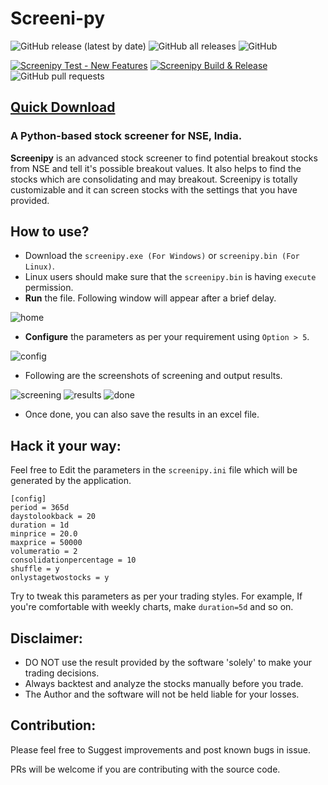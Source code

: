 # Screeni-py
![GitHub release (latest by date)](https://img.shields.io/github/v/release/pranjal-joshi/Screeni-py) ![GitHub all releases](https://img.shields.io/github/downloads/pranjal-joshi/Screeni-py/total?color=Green&label=Downloads) ![GitHub](https://img.shields.io/github/license/pranjal-joshi/Screeni-py)

[![Screenipy Test - New Features](https://github.com/pranjal-joshi/Screeni-py/actions/workflows/workflow-test.yml/badge.svg?branch=new-features)](https://github.com/pranjal-joshi/Screeni-py/actions/workflows/workflow-test.yml) [![Screenipy Build & Release](https://github.com/pranjal-joshi/Screeni-py/actions/workflows/workflow-build-matrix.yml/badge.svg)](https://github.com/pranjal-joshi/Screeni-py/actions/workflows/workflow-build-matrix.yml) ![GitHub pull requests](https://img.shields.io/github/issues-pr-raw/pranjal-joshi/Screeni-py) 


## [Quick Download](https://github.com/pranjal-joshi/Screeni-py/releases/latest)

### A Python-based stock screener for NSE, India.

**Screenipy** is an advanced stock screener to find potential breakout stocks from NSE and tell it's possible breakout values. It also helps to find the stocks which are consolidating and may breakout.
Screenipy is totally customizable and it can screen stocks with the settings that you have provided.

## How to use?
* Download the `screenipy.exe (For Windows)` or `screenipy.bin (For Linux)`.
* Linux users should make sure that the `screenipy.bin` is having `execute` permission.
* **Run** the file. Following window will appear after a brief delay.

![home](https://user-images.githubusercontent.com/6128978/114149274-5c424f80-9938-11eb-9eda-4f300c0248ee.png)

* **Configure** the parameters as per your requirement using `Option > 5`.

![config](https://user-images.githubusercontent.com/6128978/114150376-9c560200-9939-11eb-9d46-e7bbd32d6cb1.png)

* Following are the screenshots of screening and output results.

![screening](https://user-images.githubusercontent.com/6128978/114150728-ff479900-9939-11eb-9f76-7b98830b0ba4.png)
![results](https://user-images.githubusercontent.com/6128978/114150744-040c4d00-993a-11eb-8a69-a39e831761e7.png)
![done](https://user-images.githubusercontent.com/6128978/114150766-09699780-993a-11eb-82b1-43ec77cba2fb.png)

* Once done, you can also save the results in an excel file.

## Hack it your way:
Feel free to Edit the parameters in the `screenipy.ini` file which will be generated by the application.
```
[config]
period = 365d
daystolookback = 20
duration = 1d
minprice = 20.0
maxprice = 50000
volumeratio = 2
consolidationpercentage = 10
shuffle = y
onlystagetwostocks = y
```
Try to tweak this parameters as per your trading styles. For example, If you're comfortable with weekly charts, make `duration=5d` and so on.

## Disclaimer:
* DO NOT use the result provided by the software 'solely' to make your trading decisions.
* Always backtest and analyze the stocks manually before you trade.
* The Author and the software will not be held liable for your losses.

## Contribution:
Please feel free to Suggest improvements and post known bugs in issue.

PRs will be welcome if you are contributing with the source code.
